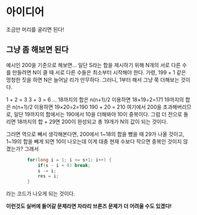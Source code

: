 # 아이디어
조금만 머리를 굴리면 된다!

## 그냥 좀 해보면 된다
예시인 200을 기준으로 해보면...
일단 S라는 합을 제시하기 위해 N개의 서로 다른 수를 만들려면 N이 클 때 서로 다른 수들은 최소부터 시작해야 한다.
가령, 199 + 1 같은 멍청한 짓을 하면 N은 늘어날 리가 만무하다.
그러니, 1부터 해서 그냥 쭉 더해보는 것이다.

1 + 2 = 3
3 + 3 = 6
...
18까지의 합은 n(n+1)/2 이용하면 18×19÷2=171
19까지의 합은 n(n+1)/2 이용하면 19×20÷2=190
190 + 20 = 210
여기에서 200을 초과해버리므로,
일단 19까지의 합에서는 190에서 10을 더해봐야 10이 중복이다.
그럼 더 전으로 돌리면 18까지의 합 + 29면 200이 완성되고 총 19개가 N의 값이 되는 것이다.

그러면 역으로 빼서 생각해본다면,
200에서 1~18의 합을 뺐을 때 29가 나올 것이고,
1~19의 합을 빼게 되면 10이 나오는데 이게 대충 현재 수보다 작으면 중복인 것이지 않겠는가?
그래서 

```JAVA
        for(long i = 1; i <= s+1; i++) {
            if(s - i < 0) break;
            s -= i;
            res = i;
        }
```
라는 코드가 나오게 되는 것이다.

**이런것도 실버에 들어갈 문제라면 차라리 브론즈 문제가 더 어려울 수도 있겠다!**
